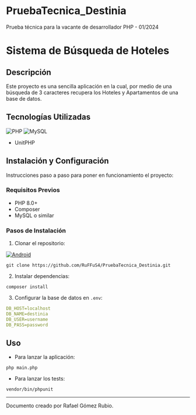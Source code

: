 # PruebaTecnica_Destinia
Prueba técnica para la vacante de desarrollador PHP - 01/2024

# Sistema de Búsqueda de Hoteles

## Descripción

Este proyecto es una sencilla aplicación en la cual, por medio de una búsqueda de 3 caracteres recupera los Hoteles y Apartamentos de una base de datos.

## Tecnologías Utilizadas

![PHP](https://img.shields.io/badge/php-%23777BB4.svg?style=for-the-badge&logo=php&logoColor=white)
![MySQL](https://img.shields.io/badge/mysql-%2300f.svg?style=for-the-badge&logo=mysql&logoColor=white)
- UnitPHP


## Instalación y Configuración

Instrucciones paso a paso para poner en funcionamiento el proyecto:

### Requisitos Previos

- PHP 8.0+
- Composer
- MySQL o similar

### Pasos de Instalación

1. Clonar el repositorio:

[![Android](https://img.shields.io/github/stars/RuFFuS4/PruebaTecnica_Destinia?label=Prueba%20Técnica%20Destinia&style=social)](https://github.com/RuFFuS4/PruebaTecnica_Destinia.git)

```shell
git clone https://github.com/RuFFuS4/PruebaTecnica_Destinia.git
```

2. Instalar dependencias:

```shell
composer install
```

3. Configurar la base de datos en `.env`:

```yml
DB_HOST=localhost
DB_NAME=destinia
DB_USER=username
DB_PASS=password
```


## Uso

- Para lanzar la aplicación:

```shell
php main.php
```

- Para lanzar los tests:

```shell
vendor/bin/phpunit
```

---

Documento creado por Rafael Gómez Rubio.
